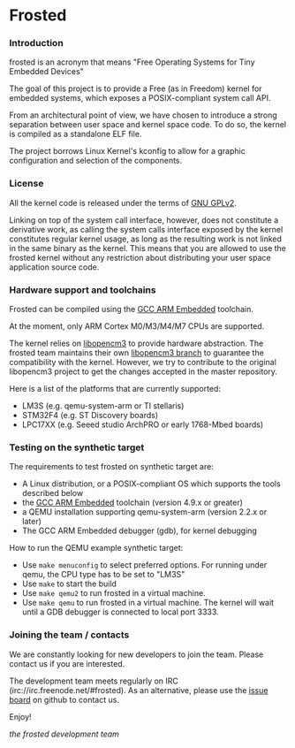 # Frosted 

### Introduction

frosted is an acronym that means "Free Operating Systems for Tiny Embedded Devices"

The goal of this project is to provide a Free (as in Freedom) kernel for embedded systems, 
which exposes a POSIX-compliant system call API.

From an architectural point of view, we have chosen to introduce a strong separation between
user space and kernel space code. To do so, the kernel is compiled as a standalone ELF file. 

The project borrows Linux Kernel's kconfig to allow for a graphic configuration and selection 
of the components.

### License

All the kernel code is released under the terms of [GNU GPLv2](http://www.gnu.org/licenses/gpl-2.0.html).

Linking on top of the system call interface, however, does not constitute a derivative work, as calling
the system calls interface exposed by the kernel constitutes regular kernel usage, as long as the resulting
work is not linked in the same binary as the kernel. This means that you are allowed to use the frosted
kernel without any restriction about distributing your user space application source code.


### Hardware support and toolchains

Frosted can be compiled using the [GCC ARM Embedded](https://launchpad.net/gcc-arm-embedded) toolchain.

At the moment, only ARM Cortex M0/M3/M4/M7 CPUs are supported.

The kernel relies on [libopencm3](https://github.com/libopencm3/libopencm3/) to provide hardware abstraction. 
The frosted team maintains their own [libopencm3 branch](https://github.com/insane-adding-machines/libopencm3/)
to guarantee the compatibility with the kernel. However, we try to contribute to the original libopencm3 project
to get the changes accepted in the master repository.

Here is a list of the platforms that are currently supported:

 * LM3S (e.g. qemu-system-arm or TI stellaris)
 * STM32F4 (e.g. ST Discovery boards)
 * LPC17XX (e.g. Seeed studio ArchPRO or early 1768-Mbed boards)

### Testing on the synthetic target

The requirements to test frosted on synthetic target are:
 * A Linux distribution, or a POSIX-compliant OS which supports the tools described below
 * the [GCC ARM Embedded](https://launchpad.net/gcc-arm-embedded) toolchain (version 4.9.x or greater)
 * a QEMU installation supporting qemu-system-arm (version 2.2.x or later)
 * The GCC ARM Embedded debugger (gdb), for kernel debugging

How to run the QEMU example synthetic target:
 * Use ```make menuconfig``` to select preferred options. For running under qemu, the CPU type has to be set to "LM3S"
 * Use ```make``` to start the build
 * Use ```make qemu2``` to run frosted in a virtual machine.
 * Use ```make qemu``` to run frosted in a virtual machine. The kernel will wait until a GDB debugger is connected to local port 3333.

### Joining the team / contacts

We are constantly looking for new developers to join the team. Please contact us if you are interested.

The development team meets regularly on IRC (irc://irc.freenode.net/#frosted).
As an alternative, please use the [issue board](https://github.com/insane-adding-machines/frosted/issues) on github to contact us.

Enjoy!


_the frosted development team_
